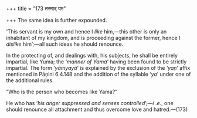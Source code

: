 +++
title = "173 तस्माद् यम"

+++
The same idea is further expounded.

‘This servant is my own and hence I *like* him,—this other is only an
inhabitant of my kingdom, and is proceeding against the former, hence I
*dislike* him’;—all such ideas he should renounce.

In the protecting of, and dealings with, his subjects, he shall be
entirely impartial, like Yuma; the ‘*manner of Yama*’ having been found
to be strictly impartial. The form ‘*yāmyayā*’ is explained by the
exclusion of the ‘*yaṇ*’ affix mentioned in Pāṇini 6.4.148 and the
addition of the syllable ‘*ya*’ under one of the additional rules.

“Who is the person who becomes like Yama?”

He who has ‘*his anger suppressed and senses controlled*’;—*i* .*e*.,
one should renounce all attachment and thus overcome love and
hatred.—(173)



